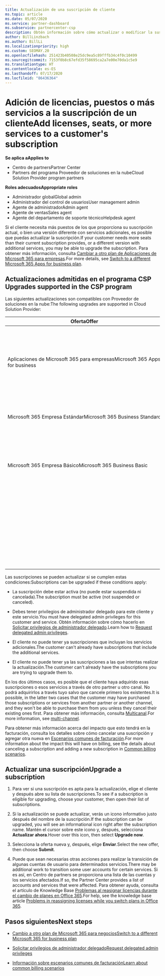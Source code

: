 ```yaml
---
title: Actualización de una suscripción de cliente
ms.topic: article
ms.date: 05/07/2020
ms.service: partner-dashboard
ms.subservice: partnercenter-csp
description: Obtén información sobre cómo actualizar o modificar la suscripción de un cliente. Agrega más licencias o más puestos, o bien cambia a otra versión con más servicios.
author: BillLinzbach
ms.author: BillLi
ms.localizationpriority: high
ms.custom: SEOMAY.20
ms.openlocfilehash: 251423b40508e25dc9ea5c89fffb34c4f0c10499
ms.sourcegitcommit: 7153f0b8c67efd35f58695ca2a7e00e70da1c5e9
ms.translationtype: HT
ms.contentlocale: es-ES
ms.lasthandoff: 07/17/2020
ms.locfileid: "86436364"
---
```

# <a name="add-licenses-seats-or-more-services-to-a-customers-subscription"></a><span data-ttu-id="49175-104">Adición de licencias, puestos o más servicios a la suscripción de un cliente</span><span class="sxs-lookup"><span data-stu-id="49175-104">Add licenses, seats, or more services to a customer's subscription</span></span>

<span data-ttu-id="49175-105">**Se aplica a**</span><span class="sxs-lookup"><span data-stu-id="49175-105">**Applies to**</span></span>

- <span data-ttu-id="49175-106">Centro de partners</span><span class="sxs-lookup"><span data-stu-id="49175-106">Partner Center</span></span>
- <span data-ttu-id="49175-107">Partners del programa Proveedor de soluciones en la nube</span><span class="sxs-lookup"><span data-stu-id="49175-107">Cloud Solution Provider program partners</span></span>

<span data-ttu-id="49175-108">**Roles adecuados**</span><span class="sxs-lookup"><span data-stu-id="49175-108">**Appropriate roles**</span></span>

- <span data-ttu-id="49175-109">Administrador global</span><span class="sxs-lookup"><span data-stu-id="49175-109">Global admin</span></span>
- <span data-ttu-id="49175-110">Administrador del control de usuarios</span><span class="sxs-lookup"><span data-stu-id="49175-110">User management admin</span></span>
- <span data-ttu-id="49175-111">Agente de administrador</span><span class="sxs-lookup"><span data-stu-id="49175-111">Admin agent</span></span>
- <span data-ttu-id="49175-112">Agente de ventas</span><span class="sxs-lookup"><span data-stu-id="49175-112">Sales agent</span></span>
- <span data-ttu-id="49175-113">Agente del departamento de soporte técnico</span><span class="sxs-lookup"><span data-stu-id="49175-113">Helpdesk agent</span></span>

<span data-ttu-id="49175-114">Si el cliente necesita más puestos de los que proporciona su suscripción actual, o bien una versión diferente con servicios adicionales, es posible que puedas actualizar la suscripción.</span><span class="sxs-lookup"><span data-stu-id="49175-114">If your customer needs more seats than their current subscription provides, or a different version with additional services, you may be able to upgrade the subscription.</span></span> <span data-ttu-id="49175-115">Para obtener más información, consulta [Cambiar a otro plan de Aplicaciones de Microsoft 365 para empresas](https://go.microsoft.com/fwlink/p/?LinkId=723577).</span><span class="sxs-lookup"><span data-stu-id="49175-115">For more details, see [Switch to a different Microsoft 365 Apps for business plan](https://go.microsoft.com/fwlink/p/?LinkId=723577).</span></span>

## <a name="upgrades-supported-in-the-csp-program"></a><span data-ttu-id="49175-116">Actualizaciones admitidas en el programa CSP <a href="" id="upgradesubscription"></a></span><span class="sxs-lookup"><span data-stu-id="49175-116">Upgrades supported in the CSP program <a href="" id="upgradesubscription"></a></span></span>

<span data-ttu-id="49175-117">Las siguientes actualizaciones son compatibles con Proveedor de soluciones en la nube:</span><span class="sxs-lookup"><span data-stu-id="49175-117">The following upgrades are supported in Cloud Solution Provider:</span></span>

<table>
<colgroup>
<col width="50%" />
<col width="50%" />
</colgroup>
<thead>
<tr class="header">
<th><span data-ttu-id="49175-118">Oferta</span><span class="sxs-lookup"><span data-stu-id="49175-118">Offer</span></span></th>
<th><span data-ttu-id="49175-119">Actualizaciones posibles</span><span class="sxs-lookup"><span data-stu-id="49175-119">Possible upgrades</span></span></th>
</tr>
</thead>
<tbody>
<tr class="odd">
<td><span data-ttu-id="49175-120">Aplicaciones de Microsoft 365 para empresas</span><span class="sxs-lookup"><span data-stu-id="49175-120">Microsoft 365 Apps for business</span></span></td>
<td><ul>
<li><span data-ttu-id="49175-121">Microsoft 365 Empresa Premium¹</span><span class="sxs-lookup"><span data-stu-id="49175-121">Microsoft 365 Business Premium¹</span></span></li>
<li><span data-ttu-id="49175-122">Aplicaciones de Microsoft 365 para empresas</span><span class="sxs-lookup"><span data-stu-id="49175-122">Microsoft 365 Apps for enterprise</span></span></li>
<li><span data-ttu-id="49175-123">Office 365 Enterprise E3</span><span class="sxs-lookup"><span data-stu-id="49175-123">Office 365 Enterprise E3</span></span></li>
<li><span data-ttu-id="49175-124">Office 365 Enterprise E5</span><span class="sxs-lookup"><span data-stu-id="49175-124">Office 365 Enterprise E5</span></span></li>
</ul></td>
</tr>
<tr class="even">
<td><span data-ttu-id="49175-125">Microsoft 365 Empresa Estándar</span><span class="sxs-lookup"><span data-stu-id="49175-125">Microsoft 365 Business Standard</span></span></td>
<td><ul>
<li><span data-ttu-id="49175-126">Office 365 Enterprise E3</span><span class="sxs-lookup"><span data-stu-id="49175-126">Office 365 Enterprise E3</span></span></li>
<li><span data-ttu-id="49175-127">Office 365 Enterprise E5</span><span class="sxs-lookup"><span data-stu-id="49175-127">Office 365 Enterprise E5</span></span></li>
</ul></td>
</tr>
<tr class="odd">
<td><span data-ttu-id="49175-128">Microsoft 365 Empresa Básico</span><span class="sxs-lookup"><span data-stu-id="49175-128">Microsoft 365 Business Basic</span></span></td>
<td><ul>
<li><span data-ttu-id="49175-129">Microsoft 365 Empresa Estándar¹</span><span class="sxs-lookup"><span data-stu-id="49175-129">Microsoft 365 Business Standard¹</span></span></li>
<li><span data-ttu-id="49175-130">Office 365 Enterprise E1</span><span class="sxs-lookup"><span data-stu-id="49175-130">Office 365 Enterprise E1</span></span></li>
<li><span data-ttu-id="49175-131">Office 365 Enterprise E3</span><span class="sxs-lookup"><span data-stu-id="49175-131">Office 365 Enterprise E3</span></span></li>
<li><span data-ttu-id="49175-132">Office 365 Enterprise E5</span><span class="sxs-lookup"><span data-stu-id="49175-132">Office 365 Enterprise E5</span></span></li>
</ul></td>
</tr>
<tr class="even">
<td></td>
<td><p><span data-ttu-id="49175-133">¹ Las suscripciones Aplicaciones de Microsoft 365 para empresas India y Microsoft 365 Empresa Básico India pueden actualizarse a Microsoft 365 Empresa Estándar India, pero no a Microsoft 365 Empresa Estándar.</span><span class="sxs-lookup"><span data-stu-id="49175-133">¹ Microsoft 365 Apps for business India and Microsoft 365 Business Basic India can be upgraded to Microsoft 365 Business Standard India, not to Microsoft 365 Business Standard.</span></span></p></td>
</tr>
</tbody>
</table>

<span data-ttu-id="49175-134">Las suscripciones se pueden actualizar si se cumplen estas condiciones:</span><span class="sxs-lookup"><span data-stu-id="49175-134">Subscriptions can be upgraded if these conditions apply:</span></span>

- <span data-ttu-id="49175-135">La suscripción debe estar activa (no puede estar suspendida ni cancelada).</span><span class="sxs-lookup"><span data-stu-id="49175-135">The subscription must be active (not suspended or canceled).</span></span>

- <span data-ttu-id="49175-136">Debes tener privilegios de administrador delegado para este cliente y este servicio.</span><span class="sxs-lookup"><span data-stu-id="49175-136">You must have delegated admin privileges for this customer and service.</span></span> <span data-ttu-id="49175-137">Obtén información sobre cómo hacerlo en [Solicitar privilegios de administrador delegado](request-a-relationship-with-a-customer.md).</span><span class="sxs-lookup"><span data-stu-id="49175-137">Learn how to [Request delegated admin privileges](request-a-relationship-with-a-customer.md).</span></span>

- <span data-ttu-id="49175-138">El cliente no puede tener ya suscripciones que incluyan los servicios adicionales.</span><span class="sxs-lookup"><span data-stu-id="49175-138">The customer can't already have subscriptions that include the additional services.</span></span>

- <span data-ttu-id="49175-139">El cliente no puede tener ya las suscripciones a las que intentas realizar la actualización.</span><span class="sxs-lookup"><span data-stu-id="49175-139">The customer can't already have the subscriptions you are trying to upgrade them to.</span></span>

<span data-ttu-id="49175-140">En los dos últimos casos, es posible que el cliente haya adquirido esas suscripciones o esos servicios a través de otro partner u otro canal. No podrá adquirirlos a través tuyo salvo que cancele primero los existentes.</span><span class="sxs-lookup"><span data-stu-id="49175-140">It is possible, in the latter two cases that the customer may have purchased those subscriptions or services from another partner or another channel, and they won't be able to purchase them from you unless they cancel their existing ones first.</span></span> <span data-ttu-id="49175-141">Para obtener más información, consulta [Multicanal](multichannel.md).</span><span class="sxs-lookup"><span data-stu-id="49175-141">For more information, see [multi-channel](multichannel.md).</span></span>

<span data-ttu-id="49175-142">Para obtener más información acerca del impacto que esto tendrá en la facturación, consulta los detalles sobre cómo cancelar una suscripción y agregar otra nueva en [Escenarios comunes de facturación](common-billing-scenarios.md).</span><span class="sxs-lookup"><span data-stu-id="49175-142">For more information about the impact this will have on billing, see the details about canceling a subscription and adding a new subscription in [Common billing scenarios](common-billing-scenarios.md).</span></span>

## <a name="upgrade-a-subscription"></a><span data-ttu-id="49175-143">Actualizar una suscripción</span><span class="sxs-lookup"><span data-stu-id="49175-143">Upgrade a subscription</span></span>

1. <span data-ttu-id="49175-144">Para ver si una suscripción es apta para la actualización, elige el cliente y después abre su lista de suscripciones.</span><span class="sxs-lookup"><span data-stu-id="49175-144">To see if a subscription is eligible for upgrading, choose your customer, then open their list of subscriptions.</span></span>

2. <span data-ttu-id="49175-145">Si la actualización se puede actualizar, verás un icono informativo justo después del nombre de la suscripción.</span><span class="sxs-lookup"><span data-stu-id="49175-145">If the subscription can be upgraded, you will see an informational icon right after the subscription name.</span></span> <span data-ttu-id="49175-146">Mantén el cursor sobre este icono y, después, selecciona **Actualizar ahora**.</span><span class="sxs-lookup"><span data-stu-id="49175-146">Hover over this icon, then select **Upgrade now**.</span></span>

3. <span data-ttu-id="49175-147">Selecciona la oferta nueva y, después, elige **Enviar**.</span><span class="sxs-lookup"><span data-stu-id="49175-147">Select the new offer, then choose **Submit**.</span></span>

4. <span data-ttu-id="49175-148">Puede que sean necesarias otras acciones para realizar la transición de algunas cuentas de usuario para determinados servicios.</span><span class="sxs-lookup"><span data-stu-id="49175-148">There may be additional work to transition some user accounts for certain services.</span></span> <span data-ttu-id="49175-149">Si es así, en Centro de partners se proporciona una lista de las cuentas y los servicios afectados.</span><span class="sxs-lookup"><span data-stu-id="49175-149">If so, the Partner Center provides a list of accounts and services that were affected.</span></span> <span data-ttu-id="49175-150">Para obtener ayuda, consulta el artículo de Knowledge Base [Problemas al reasignar licencias durante el cambio de planes en Office 365](https://go.microsoft.com/fwlink/p/?LinkId=723576).</span><span class="sxs-lookup"><span data-stu-id="49175-150">For help, see the knowledge base article [Problems in reassigning licenses while you switch plans in Office 365](https://go.microsoft.com/fwlink/p/?LinkId=723576).</span></span>

## <a name="next-steps"></a><span data-ttu-id="49175-151">Pasos siguientes</span><span class="sxs-lookup"><span data-stu-id="49175-151">Next steps</span></span>

- [<span data-ttu-id="49175-152">Cambio a otro plan de Microsoft 365 para negocios</span><span class="sxs-lookup"><span data-stu-id="49175-152">Switch to a different Microsoft 365 for business plan</span></span>](https://go.microsoft.com/fwlink/p/?LinkId=723577)

- [<span data-ttu-id="49175-153">Solicitar privilegios de administrador delegado</span><span class="sxs-lookup"><span data-stu-id="49175-153">Request delegated admin privileges</span></span>](request-a-relationship-with-a-customer.md)

- [<span data-ttu-id="49175-154">Información sobre escenarios comunes de facturación</span><span class="sxs-lookup"><span data-stu-id="49175-154">Learn about common billing scenarios</span></span>](common-billing-scenarios.md)